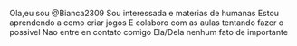 Ola,eu sou @Bianca2309
Sou interessada e materias de humanas
Estou aprendendo a como criar jogos
E colaboro com  as aulas tentando fazer o
possivel
Nao entre en contato comigo
Ela/Dela
nenhum fato de importante 

<!---
Bianca2309/Bianca2309 is a ✨ special ✨ repository because its `README.md` (this file) appears on your GitHub profile.
You can click the Preview link to take a look at your changes.
--->
